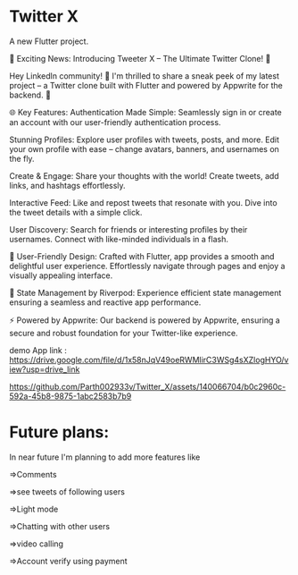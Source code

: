 # Twitter X

A new Flutter project.

🚀 Exciting News: Introducing Tweeter X – The Ultimate Twitter Clone! 🚀

Hey Linkedln community! 👋 I'm thrilled to share a sneak peek of my latest project – a Twitter clone built with Flutter and powered by Appwrite for the backend. 🚀

🌐 Key Features:
Authentication Made Simple: Seamlessly sign in or create an account with our user-friendly authentication process.

Stunning Profiles: Explore user profiles with tweets, posts, and more. Edit your own profile with ease – change avatars, banners, and usernames on the fly.

Create & Engage: Share your thoughts with the world! Create tweets, add links, and hashtags effortlessly.

Interactive Feed: Like and repost tweets that resonate with you. Dive into the tweet details with a simple click.

User Discovery: Search for friends or interesting profiles by their usernames. Connect with like-minded individuals in a flash.

🌈 User-Friendly Design: Crafted with Flutter, app provides a smooth and delightful user experience. Effortlessly navigate through pages and enjoy a visually appealing interface.

🔄 State Management by Riverpod: Experience efficient state management ensuring a seamless and reactive app performance.

⚡ Powered by Appwrite: Our backend is powered by Appwrite, ensuring a secure and robust foundation for your Twitter-like experience.


demo App link : https://drive.google.com/file/d/1x58nJqV49oeRWMlirC3WSg4sXZlogHYO/view?usp=drive_link


https://github.com/Parth002933v/Twitter_X/assets/140066704/b0c2960c-592a-45b8-9875-1abc2583b7b9



# Future plans:

In near future I'm planning to add more features like

=>Comments

=>see tweets of following users

=>Light mode

=>Chatting with other users

=>video calling

=>Account verify using payment 
